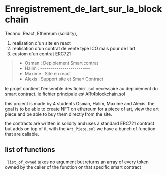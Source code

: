 # Enregistrement_de_lart_sur_la_blockchain

Techno: React, Ethereum (solidity), 

1. realisation d'un site en react 
2. realisation d'un contrat de vente type ICO mais pour de l'art 
3. custom d'un contrat ERC721

> - Osman     :   Deploiement Smart contrat
> - Halim     :   -------------------------
> - Maxime    :   Site en react
> - Alexis    :   Support site et Smart Contract

le projet contient l'ensemble des fichier .sol necessaire au deploiement du smart contract.
le fichier principale est ARt4blockchain.sol

this project is made by 4 students Osman, Halim, Maxime and Alexis.
the goal is to be able to create NFT on ethereum for a piece of art, view the art piece and be able to buy them directly from the site.

the contracts are written in solidity and uses a standard ERC721 contract but adds on top of it.
with the ```Art_Piece.sol```
we have a bunch of function that are callable.
## list of functions
 ``` list_of_owned``` 
takes no argument but returns an array of every token owned by the caller of the function on that specific smart contract 

